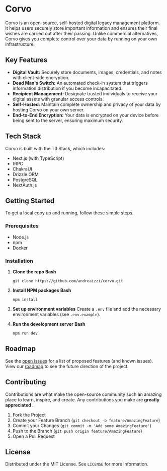 # Corvo

Corvo is an open-source, self-hosted digital legacy management platform. It helps users securely store important information and ensures their final wishes are carried out after their passing. Unlike commercial alternatives, Corvo gives you complete control over your data by running on your own infrastructure.

## Key Features

* **Digital Vault:** Securely store documents, images, credentials, and notes with client-side encryption.
* **Dead Man's Switch:** An automated check-in system that triggers information distribution if you become incapacitated.
* **Recipient Management:** Designate trusted individuals to receive your digital assets with granular access controls.
* **Self-Hosted:** Maintain complete ownership and privacy of your data by hosting Corvo on your own server.
* **End-to-End Encryption:** Your data is encrypted on your device before being sent to the server, ensuring maximum security.

## Tech Stack

Corvo is built with the T3 Stack, which includes:

* Next.js (with TypeScript)
* tRPC
* ChakraUI
* Drizzle ORM
* PostgreSQL
* NextAuth.js

## Getting Started

To get a local copy up and running, follow these simple steps.

### Prerequisites

* Node.js
* npm
* Docker

### Installation

1. **Clone the repo**
   **Bash**

   ```
   git clone https://github.com/andreaizzi/corvo.git
   ```
2. **Install NPM packages**
   **Bash**

   ```
   npm install
   ```
3. **Set up environment variables**
   Create a `.env` file and add the necessary environment variables (see `.env.example`).
4. **Run the development server**
   **Bash**

   ```
   npm run dev
   ```

## Roadmap

See the [open issues](https://www.google.com/search?q=https://github.com/andreaizzi/corvo/issues) for a list of proposed features (and known issues). View our [roadmap](https://www.google.com/search?q=./corvo-roadmap.md) to see the future direction of the project.

## Contributing

Contributions are what make the open-source community such an amazing place to learn, inspire, and create. Any contributions you make are  **greatly appreciated** .

1. Fork the Project
2. Create your Feature Branch (`git checkout -b feature/AmazingFeature`)
3. Commit your Changes (`git commit -m 'Add some AmazingFeature'`)
4. Push to the Branch (`git push origin feature/AmazingFeature`)
5. Open a Pull Request

## License

Distributed under the MIT License. See `LICENSE` for more information.
